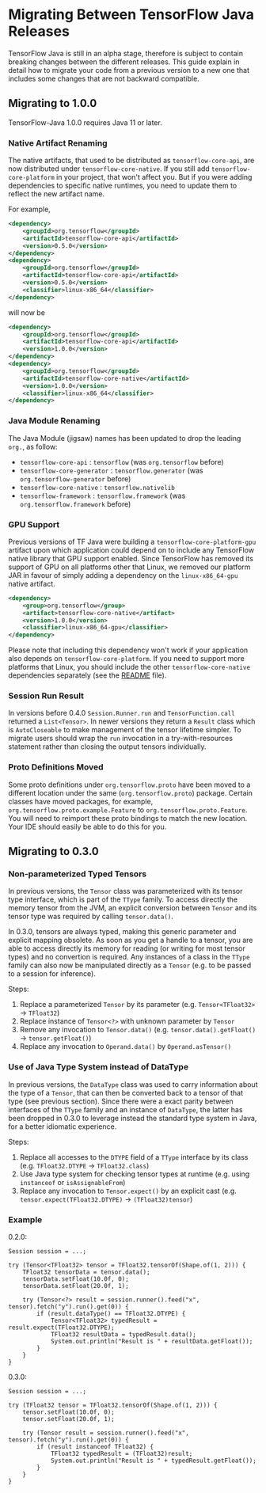 # Migrating Between TensorFlow Java Releases

TensorFlow Java is still in an alpha stage, therefore is subject to contain breaking changes between the different releases. This guide explain in detail
how to migrate your code from a previous version to a new one that includes some changes that are not backward compatible.

## Migrating to 1.0.0

TensorFlow-Java 1.0.0 requires Java 11 or later.

### Native Artifact Renaming

The native artifacts, that used to be distributed as `tensorflow-core-api`, are now distributed under `tensorflow-core-native`. If you still add
`tensorflow-core-platform` in your project, that won't affect you. But if you were adding dependencies to specific native runtimes, you need to update
them to reflect the new artifact name.

For example,
```xml
<dependency>
    <groupId>org.tensorflow</groupId>
    <artifactId>tensorflow-core-api</artifactId>
    <version>0.5.0</version>
</dependency>
<dependency>
    <groupId>org.tensorflow</groupId>
    <artifactId>tensorflow-core-api</artifactId>
    <version>0.5.0</version>
    <classifier>linux-x86_64</classifier>
</dependency>
```
will now be
```xml
<dependency>
    <groupId>org.tensorflow</groupId>
    <artifactId>tensorflow-core-api</artifactId>
    <version>1.0.0</version>
</dependency>
<dependency>
    <groupId>org.tensorflow</groupId>
    <artifactId>tensorflow-core-native</artifactId>
    <version>1.0.0</version>
    <classifier>linux-x86_64</classifier>
</dependency>
```
### Java Module Renaming

The Java Module (jigsaw) names has been updated to drop the leading `org.`, as follow:
- `tensorflow-core-api` : `tensorflow` (was `org.tensorflow` before)
- `tensorflow-core-generator` : `tensorflow.generator` (was `org.tensorflow-generator` before)
- `tensorflow-core-native` : `tensorflow.nativelib`
- `tensorflow-framework` :  `tensorflow.framework` (was `org.tensorflow.framework` before)

### GPU Support

Previous versions of TF Java were building a `tensorflow-core-platform-gpu` artifact upon which application could depend
on to include any TensorFlow native library that GPU support enabled. Since TensorFlow has removed its support of GPU
on all platforms other that Linux, we removed our platform JAR in favour of simply adding a dependency on the
`linux-x86_64-gpu` native artifact. 
```xml
<dependency>
    <group>org.tensorflow</group>
    <artifact>tensorflow-core-native</artifact>
    <version>1.0.0</version>
    <classifier>linux-x86_64-gpu</classifier>
</dependency>
```
Please note that including this dependency won't work if your application also depends on `tensorflow-core-platform`. If
you need to support more platforms that Linux, you should include the other `tensorflow-core-native` dependencies 
separately (see the [README](README.md) file).

### Session Run Result

In versions before 0.4.0 `Session.Runner.run` and `TensorFunction.call` returned a `List<Tensor>`. In newer versions
they return a `Result` class which is `AutoCloseable` to make management of the tensor lifetime simpler. To migrate
users should wrap the `run` invocation in a try-with-resources statement rather than closing the output tensors
individually.

### Proto Definitions Moved

Some proto definitions under `org.tensorflow.proto` have been moved to a different location under the same (`org.tensorflow.proto`) package.
Certain classes have moved packages, for example, `org.tensorflow.proto.example.Feature` to `org.tensorflow.proto.Feature`.
You will need to reimport these proto bindings to match the new location. Your IDE should easily be able to do this for you.

## Migrating to 0.3.0

### Non-parameterized Typed Tensors

In previous versions, the `Tensor` class was parameterized with its tensor type interface, which is part of the `TType` family. To access directly the memory
tensor from the JVM, an explicit conversion between `Tensor` and its tensor type was required by calling `tensor.data()`. 

In 0.3.0, tensors are always typed, making this generic parameter and explicit mapping obsolete. As soon as you get a handle to a tensor, you are able to
access directly its memory for reading (or writing for most tensor types) and no convertion is required. Any instances of a class in the `TType` family
can also now be manipulated directly as a `Tensor` (e.g. to be passed to a session for inference).

Steps:
1. Replace a parameterized `Tensor` by its parameter (e.g. `Tensor<TFloat32>` -> `TFloat32`)
2. Replace instance of `Tensor<?>` with unknown parameter by `Tensor`
3. Remove any invocation to `Tensor.data()` (e.g. `tensor.data().getFloat()` -> `tensor.getFloat()`)
4. Replace any invocation to `Operand.data()` by `Operand.asTensor()`

### Use of Java Type System instead of DataType 

In previous versions, the `DataType` class was used to carry information about the type of a `Tensor`, that can then be converted back to a tensor of that
type (see previous section). Since there were a exact parity between interfaces of the `TType` family and an instance of `DataType`, the latter has been dropped
in 0.3.0 to leverage instead the standard type system in Java, for a better idiomatic experience.

Steps:
1. Replace all accesses to the `DTYPE` field of a `TType` interface by its class (e.g. `TFloat32.DTYPE` -> `TFloat32.class`)
2. Use Java type system for checking tensor types at runtime (e.g. using `instanceof` or `isAssignableFrom`)
3. Replace any invocation to `Tensor.expect()` by an explicit cast (e.g. `tensor.expect(TFloat32.DTYPE)` -> `(TFloat32)tensor`)

### Example

0.2.0:
```
Session session = ...;

try (Tensor<TFloat32> tensor = TFloat32.tensorOf(Shape.of(1, 2))) {
    TFloat32 tensorData = tensor.data();
    tensorData.setFloat(10.0f, 0);
    tensorData.setFloat(20.0f, 1);
    
    try (Tensor<?> result = session.runner().feed("x", tensor).fetch("y").run().get(0)) {
        if (result.dataType() == TFloat32.DTYPE) {
            Tensor<TFloat32> typedResult = result.expect(TFloat32.DTYPE);
            TFloat32 resultData = typedResult.data();
            System.out.println("Result is " + resultData.getFloat());
        }
    }
}
```

0.3.0:
```
Session session = ...;

try (TFloat32 tensor = TFloat32.tensorOf(Shape.of(1, 2))) {
    tensor.setFloat(10.0f, 0);
    tensor.setFloat(20.0f, 1);
    
    try (Tensor result = session.runner().feed("x", tensor).fetch("y").run().get(0)) {
        if (result instanceof TFloat32) {
            TFloat32 typedResult = (TFloat32)result;
            System.out.println("Result is " + typedResult.getFloat());
        }
    }
}
```

